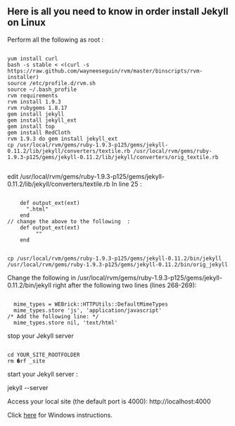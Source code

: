 Here is all you need to know in order install Jekyll on Linux
--------------------------------------------------------------------------------

Perform all the following as root : 
<pre><code>
yum install curl
bash -s stable < <(curl -s https://raw.github.com/wayneeseguin/rvm/master/binscripts/rvm-installer)
source /etc/profile.d/rvm.sh
source ~/.bash_profile
rvm requirements
rvm install 1.9.3
rvm rubygems 1.8.17
gem install jekyll
gem install jekyll_ext
gem install top
gem install RedCloth
rvm 1.9.3 do gem install jekyll_ext
cp /usr/local/rvm/gems/ruby-1.9.3-p125/gems/jekyll-0.11.2/lib/jekyll/converters/textile.rb /usr/local/rvm/gems/ruby-1.9.3-p125/gems/jekyll-0.11.2/lib/jekyll/converters/orig_textile.rb

</pre></code>
edit /usr/local/rvm/gems/ruby-1.9.3-p125/gems/jekyll-0.11.2/lib/jekyll/converters/textile.rb
In line 25 :
<pre><code>
    def output_ext(ext)
      ".html"
    end
// change the above to the following  :
    def output_ext(ext)
         ""
    end
</pre></code>
<pre><code>
cp /usr/local/rvm/gems/ruby-1.9.3-p125/gems/jekyll-0.11.2/bin/jekyll
/usr/local/rvm/gems/ruby-1.9.3-p125/gems/jekyll-0.11.2/bin/orig_jekyll
</pre></code>
Change the following in 
/usr/local/rvm/gems/ruby-1.9.3-p125/gems/jekyll-0.11.2/bin/jekyll
right after the following two lines (lines 268-269):
<pre><code>
  mime_types = WEBrick::HTTPUtils::DefaultMimeTypes
  mime_types.store 'js', 'application/javascript'
/* Add the following line: */
  mime_types.store nil, 'text/html'  
</pre></code> 
stop your Jekyll server  
<pre><code>
cd YOUR_SITE_ROOTFOLDER
rm �rf _site
</pre></code>

start your Jekyll server  :  

jekyll --server

Access your local site (the default port is 4000): 
http://localhost:4000



Click [here](https://sites.google.com/site/gigaspacesprivatewiki/cloudifysource-documentation) for Windows instructions.


